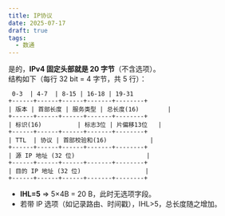 ```yaml
---
title: IP协议
date: 2025-07-17
draft: true
tags:
  - 数通
---
```

是的，**IPv4 固定头部就是 20 字节**（不含选项）。  
结构如下（每行 32 bit = 4 字节，共 5 行）：

```
 0-3  | 4-7  | 8-15 | 16-18 | 19-31
+------+------+------+-------+--------+
| 版本 | 首部长度 | 服务类型 | 总长度(16)        |
+------+------+------+-------+--------+
| 标识(16)          | 标志3位 | 片偏移13位   |
+------+------+------+-------+--------+
| TTL  | 协议 | 首部校验和(16)            |
+------+------+------+-------+--------+
| 源 IP 地址 (32 位)                    |
+------+------+------+-------+--------+
| 目的 IP 地址 (32 位)                  |
+------+------+------+-------+--------+
```
- **IHL=5** ⇒ 5×4B = 20 B，此时无选项字段。  
- 若带 IP 选项（如记录路由、时间戳），IHL>5，总长度随之增加。